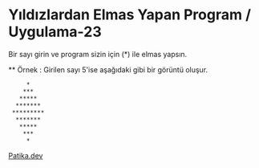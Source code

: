 # Yıldızlardan Elmas Yapan Program  / Uygulama-23

Bir sayı girin ve program sizin için (*) ile elmas yapsın.

** Örnek : Girilen sayı 5'ise aşağıdaki gibi bir görüntü oluşur.

         *
        ***
       *****
      *******
     *********
      *******
       *****
        ***
         *

[Patika.dev](https://www.patika.dev)


